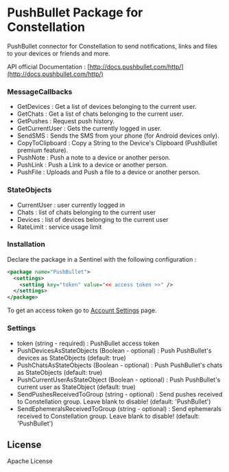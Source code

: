 # PushBullet Package for Constellation

PushBullet connector for Constellation to send notifications, links and files to your devices or friends and more.

API official Documentation : [http://docs.pushbullet.com/http/](http://docs.pushbullet.com/http/)

### MessageCallbacks
 - GetDevices : Get a list of devices belonging to the current user.
 - GetChats : Get a list of chats belonging to the current user.
 - GetPushes : Request push history.
 - GetCurrentUser :  Gets the currently logged in user.
 - SendSMS : Sends the SMS from your phone (for Android devices only).
 - CopyToClipboard : Copy a String to the Device's Clipboard (PushBullet premium feature).
 - PushNote : Push a note to a device or another person.
 - PushLink : Push a Link to a device or another person.
 - PushFile : Uploads and Push a file to a device or another person.

### StateObjects
 - CurrentUser : user currently logged in
 - Chats : list of chats belonging to the current user
 - Devices : list of devices belonging to the current user
 - RateLimit : service usage limit

### Installation

Declare the package in a Sentinel with the following configuration :
```xml
<package name="PushBullet">
  <settings>
	<setting key="token" value="<< access token >>" />
  </settings>
</package>
```

To get an access token go to [Account Settings](https://www.pushbullet.com/#settings/account) page.

### Settings
 - token (string - required) : PushBullet access token
 - PushDevicesAsStateObjects (Boolean - optional) : Push PushBullet's devices as StateObjects (default: true)
 - PushChatsAsStateObjects (Boolean - optional) : Push PushBullet's chats as StateObjects (default: true)
 - PushCurrentUserAsStateObject (Boolean - optional) : Push PushBullet's current user as StateObject (default: true)
 - SendPushesReceivedToGroup (string - optional) : Send pushes received to Constellation group. Leave blank to disable! (default: 'PushBullet')
 - SendEphemeralsReceivedToGroup (string - optional) : Send ephemerals received to Constellation group. Leave blank to disable! (default: 'PushBullet')

License
----

Apache License